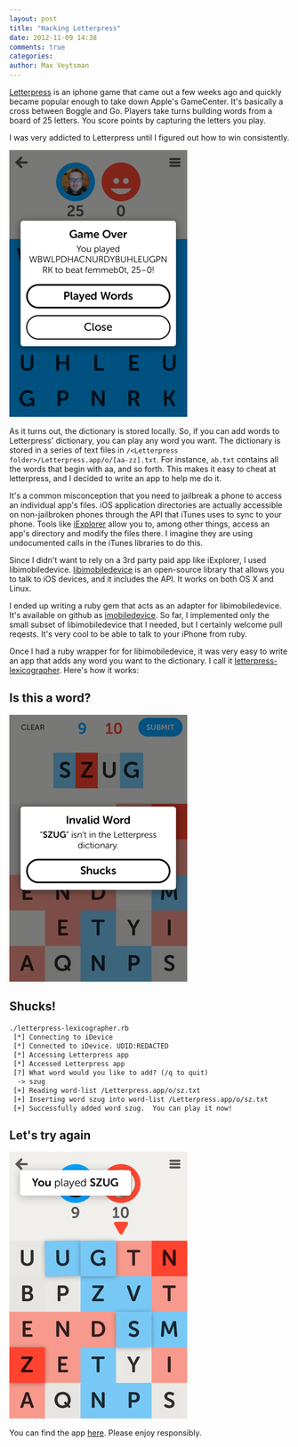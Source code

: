 ```yaml
---
layout: post
title: "Hacking Letterpress"
date: 2012-11-09 14:38
comments: true
categories: 
author: Max Veytsman
---
```


[Letterpress](http://www.atebits.com/letterpress/) is an iphone game
that came out a few weeks ago and quickly became popular enough to
take down Apple's GameCenter. It's basically a cross between Boggle
and Go. Players take turns building words from a board of 25 letters.
You score points by capturing the letters you play.

I was very addicted to Letterpress until I figured out how to win consistently.

![winning](/assets/images/letterpress/winning.png)

As it turns out, the dictionary is stored locally. So, if you can add
words to Letterpress' dictionary, you can play any word you want. The
dictionary is stored in a series of text files in `/<Letterpress
folder>/Letterpress.app/o/[aa-zz].txt`. For instance, `ab.txt` contains all the words
that begin with aa, and so forth.  This makes it easy to cheat at letterpress, and I decided to write an app to help me do it.

It's a common misconception that you need to jailbreak a phone to
access an individual app's files. iOS application directories are
actually accessible on non-jailbroken phones through the API that
iTunes uses to sync to your phone. Tools like
[iExplorer](http://www.macroplant.com/iexplorer/) allow you to, among
other things, access an app's directory and modify the files there. I
imagine they are using undocumented calls in the iTunes libraries to
do this.

Since I didn't want to rely on a 3rd party paid app like iExplorer, I
used libimobiledevice.
[libimobiledevice](http://www.libimobiledevice.org/) is an open-source
library that allows you to talk to iOS devices, and it includes the
API. It works on both OS X and Linux.

I ended up writing a ruby gem that acts as an adapter for
libimobiledevice. It's available on github as
[imobiledevice](https://github.com/stateio/imobiledevice). So far, I
implemented only the small subset of libimobiledevice that I needed,
but I certainly welcome pull reqests. It's very cool to be able to
talk to your iPhone from ruby.

Once I had a ruby wrapper for for libimobiledevice, it was very easy to write an app that adds any word you want to the dictionary.  I call it [letterpress-lexicographer](https://github.com/stateio/letterpress-lexicographer).  Here's how it works:

## Is this a word?

![Before](/assets/images/letterpress/before.png)

## Shucks!

```
./letterpress-lexicographer.rb
 [*] Connecting to iDevice
 [*] Connected to iDevice. UDID:REDACTED
 [*] Accessing Letterpress app
 [*] Accessed Letterpress app
 [?] What word would you like to add? (/q to quit)
  -> szug
 [+] Reading word-list /Letterpress.app/o/sz.txt
 [+] Inserting word szug into word-list /Letterpress.app/o/sz.txt
 [+] Successfully added word szug.  You can play it now!
```
## Let's try again
![After](/assets/images/letterpress/after.png)

You can find the app [here](https://github.com/stateio/letterpress-lexicographer).  Please enjoy responsibly.